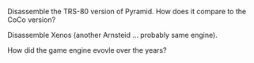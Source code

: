 Disassemble the TRS-80 version of Pyramid. How does it compare to the CoCo version?

Disassemble Xenos (another Arnsteid ... probably same engine).

How did the game engine evovle over the years?